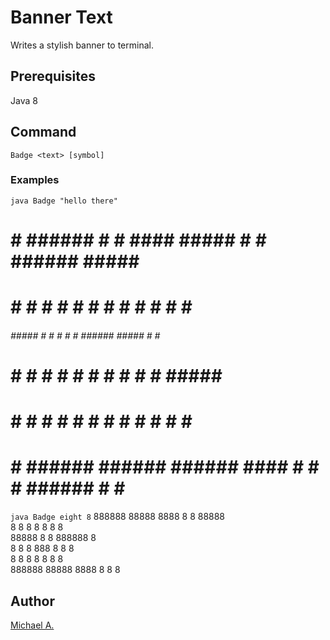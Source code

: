 # Banner Text
Writes a stylish banner to terminal.

## Prerequisites

Java 8

## Command
`Badge <text> [symbol]` 

### Examples
`java Badge "hello there"`
  #    # ###### #      #       ####         ##### #    # ###### #####  ######   
  #    # #      #      #      #    #          #   #    # #      #    # #       
  ###### #####  #      #      #    #          #   ###### #####  #    # #####  
  #    # #      #      #      #    #          #   #    # #      #####  #       
  #    # #      #      #      #    #          #   #    # #      #   #  #       
  #    # ###### ###### ######  ####           #   #    # ###### #    # ######  

`java Badge eight 8`
  888888 88888   8888  8    8  88888  
  8        8    8    8 8    8    8     
  88888    8    8      888888    8     
  8        8    8  888 8    8    8     
  8        8    8    8 8    8    8     
  888888 88888   8888  8    8    8     

## Author

[Michael A.](https://se.linkedin.com/in/michaelabebaw)
